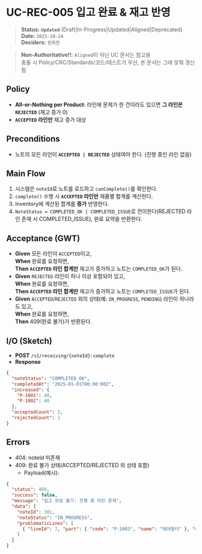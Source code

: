 # UC-REC-005 입고 완료 & 재고 반영

> **Status: `Updated`**   (Draft|In-Progress|Updated|Aligned|Deprecated)  
> **Date:** `2025-10-24`  
> **Deciders:** `현희찬`

> **Non-Authoritative!!**: `Aligned`이 아닌 UC 문서는 참고용  
> 충돌 시 Policy/CRC/Standards/코드/테스트가 우선, 본 문서는 그에 맞춰 갱신됨

## Policy

- **All-or-Nothing per Product**: 라인에 문제가 한 건이라도 있으면 **그 라인은 `REJECTED`** (재고 증가 0)
- **`ACCEPTED` 라인만** 재고 증가 대상

## Preconditions

- 노트의 모든 라인이 **`ACCEPTED | REJECTED`** 상태여야 한다. (진행 중인 라인 없음)

## Main Flow

1) 시스템은 `noteId`로 노트를 로드하고 `canComplete()`를 확인한다.
2) `complete()` 수행 시 **`ACCEPTED` 라인만** 제품별 합계를 계산한다.
3) Inventory에 계산된 합계를 **증가** 반영한다.
4) `NoteStatus = COMPLETED_OK | COMPLETED_ISSUE`로 전이한다(REJECTED 라인 존재 시 COMPLETED_ISSUE), 완료 요약을 반환한다.

## Acceptance (GWT)

- **Given** 모든 라인이 `ACCEPTED`이고,  
  **When** 완료를 요청하면,  
  **Then** **`ACCEPTED` 라인 합계만** 재고가 증가하고 노트는 `COMPLETED_OK`가 된다.
- **Given** `REJECTED` 라인이 하나 이상 포함되어 있고,  
  **When** 완료를 요청하면,  
  **Then** **`ACCEPTED` 라인 합계만** 재고가 증가하고 노트는 `COMPLETED_ISSUE`가 된다.
- **Given** `ACCEPTED`/`REJECTED` 외의 상태(예: `IN_PROGRESS`, `PENDING`) 라인이 하나라도 있고,  
  **When** 완료를 요청하면,  
  **Then** 409(완료 불가)가 반환된다.

## I/O (Sketch)

- **POST** `/v1/receiving/{noteId}:complete`
- **Response**

```json
{
  "noteStatus": "COMPLETED_OK",
  "completedAt": "2025-01-01T00:00:00Z",
  "increased": {
    "P-1001": 48,
    "P-1002": 40
  },
  "acceptedCount": 2,
  "rejectedCount": 1
}
```


## Errors

- 404: noteId 미존재
- 409: 완료 불가 상태(ACCEPTED/REJECTED 외 상태 포함)
  - Payload(예시):
```json
{
  "status": 409,
  "success": false,
  "message": "입고 완료 불가: 진행 중 라인 존재",
  "data": {
    "noteId": 301,
    "noteStatus": "IN_PROGRESS",
    "problematicLines": [
      { "lineId": 7, "part": { "code": "P-1003", "name": "에어필터" }, "orderedQty": 50, "inspectedQty": 48, "status": "IN_PROGRESS", "reason": "미검수 라인 존재" }
    ]
  }
}
```
